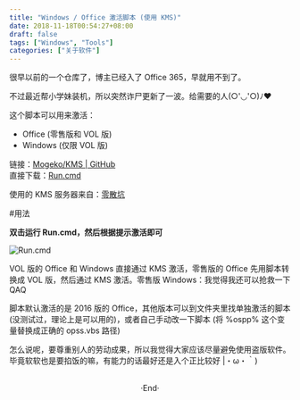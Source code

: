 ```yaml
---
title: "Windows / Office 激活脚本 (使用 KMS)"
date: 2018-11-18T00:54:27+08:00
draft: false
tags: ["Windows", "Tools"]
categories: ["关于软件"]
---
```


很早以前的一个仓库了，博主已经入了 Office 365，早就用不到了。

不过最近帮小学妹装机，所以突然诈尸更新了一波。给需要的人(○'◡'○)ﾉ♥
<br>

这个脚本可以用来激活：
 - Office (零售版和 VOL 版)
 - Windows (仅限 VOL 版)


链接：[Mogeko/KMS | GitHub](https://github.com/Mogeko/KMS)  
直接下载：[Run.cmd](https://github.com/Mogeko/KMS/releases/download/V3.0.0/Run.cmd)

使用的 KMS 服务器来自：[零散坑](https://03k.org)

#用法

**双击运行 Run.cmd，然后根据提示激活即可**

<img src="https://mogeko.github.io/images/026/run.png"  alt="Run.cmd">

VOL 版的 Office 和 Windows 直接通过 KMS 激活，零售版的 Office 先用脚本转换成 VOL 版，然后通过 KMS 激活。<span class="spoiler" >零售版 Windows：我觉得我还可以抢救一下 QAQ</span>

脚本默认激活的是 2016 版的 Office，其他版本可以到文件夹里找单独激活的脚本 (没测试过，理论上是可以用的)，或者自己手动改一下脚本 (将 %ospp% 这个变量替换成正确的 opss.vbs 路径)


怎么说呢，要尊重别人的劳动成果，所以我觉得大家应该尽量避免使用盗版软件。  
毕竟软软也是要掐饭的嘛，有能力的话最好还是入个正比较好 |・ω・｀)



<br>

<center>  ·End·  </center>